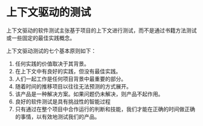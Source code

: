 # 上下文驱动的测试

上下文驱动的软件测试主张基于项目的上下文进行测试，而不是通过书籍方法测试或一些固定的最佳实践概念。

上下文驱动测试的七个基本原则如下：

1. 任何实践的价值取决于其背景。
1. 在上下文中有良好的实践，但没有最佳实践。
1. 人们一起工作是任何项目背景中最重要的部分。
1. 随着时间的推移项目以往往无法预测的方式展开。
1. 该产品是一种解决方案。如果问题仍未解决，则产品不起作用。
1. 良好的软件测试是具有挑战性的智能过程
1. 只有通过在整个项目中合作运行的判断和技能，我们才能在正确的时间做正确的事情，以有效地测试我们的产品。
